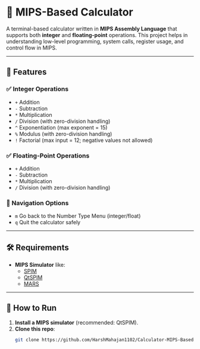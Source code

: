 # 🧮 MIPS-Based Calculator

A terminal-based calculator written in **MIPS Assembly Language** that supports both **integer** and **floating-point** operations. This project helps in understanding low-level programming, system calls, register usage, and control flow in MIPS.

---

## 📌 Features

### ✅ Integer Operations
- `+` Addition  
- `-` Subtraction  
- `*` Multiplication  
- `/` Division (with zero-division handling)  
- `^` Exponentiation (max exponent = 15)  
- `%` Modulus (with zero-division handling)  
- `!` Factorial (max input = 12; negative values not allowed)

### ✅ Floating-Point Operations
- `+` Addition  
- `-` Subtraction  
- `*` Multiplication  
- `/` Division (with zero-division handling)

### 🔁 Navigation Options
- `m` Go back to the Number Type Menu (integer/float)
- `q` Quit the calculator safely

---

## 🛠 Requirements

- **MIPS Simulator** like:
  - [SPIM](http://spimsimulator.sourceforge.net/)
  - [QtSPIM](https://sourceforge.net/projects/qtspim/)
  - [MARS](http://courses.missouristate.edu/KenVollmar/MARS/)

---

## 🚀 How to Run

1. **Install a MIPS simulator** (recommended: QtSPIM).
2. **Clone this repo**:
   ```bash
   git clone https://github.com/HarshMahajan1102/Calculator-MIPS-Based-.git
